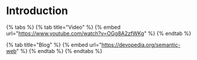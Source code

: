 # Introduction

{% tabs %}
{% tab title="Video" %}
{% embed url="https://www.youtube.com/watch?v=OGg8A2zfWKg" %}
{% endtab %}

{% tab title="Blog" %}
{% embed url="https://devopedia.org/semantic-web" %}
{% endtab %}
{% endtabs %}
